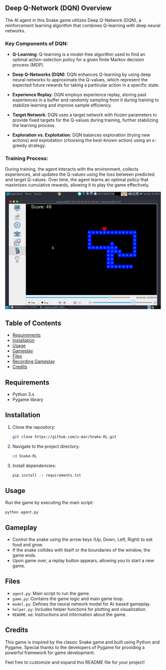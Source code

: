 ## Deep Q-Network (DQN) Overview

The AI agent in this Snake game utilizes Deep Q-Network (DQN), a reinforcement learning algorithm that combines Q-learning with deep neural networks.

### Key Components of DQN:

- **Q-Learning**: Q-learning is a model-free algorithm used to find an optimal action-selection policy for a given finite Markov decision process (MDP).

- **Deep Q-Networks (DQN)**: DQN enhances Q-learning by using deep neural networks to approximate the Q-values, which represent the expected future rewards for taking a particular action in a specific state.

- **Experience Replay**: DQN employs experience replay, storing past experiences in a buffer and randomly sampling from it during training to stabilize learning and improve sample efficiency.

- **Target Network**: DQN uses a target network with frozen parameters to provide fixed targets for the Q-values during training, further stabilizing the learning process.

- **Exploration vs. Exploitation**: DQN balances exploration (trying new actions) and exploitation (choosing the best-known action) using an ε-greedy strategy.

### Training Process:

During training, the agent interacts with the environment, collects experiences, and updates the Q-values using the loss between predicted and target Q-values. Over time, the agent learns an optimal policy that maximizes cumulative rewards, allowing it to play the game effectively.

![Snake](code/22.png)

## Table of Contents

- [Requirements](#requirements)
- [Installation](#installation)
- [Usage](#usage)
- [Gameplay](#gameplay)
- [Files](#files)
- [Recording Gameplay](#recording-gameplay)
- [Credits](#credits)

## Requirements

- Python 3.x
- Pygame library

## Installation

1. Clone the repository:

    ```bash
    git clone https://github.com/u-mar/Snake-RL.git
    ```

2. Navigate to the project directory:

    ```bash
    cd Snake-RL
   ```


3. Install dependencies:

    ```bash
    pip install -r requirements.txt
   ```


## Usage

Run the game by executing the main script:

    python agent.py
   


## Gameplay

- Control the snake using the arrow keys (Up, Down, Left, Right) to eat food and grow.
- If the snake collides with itself or the boundaries of the window, the game ends.
- Upon game over, a replay button appears, allowing you to start a new game.

## Files

- `agent.py`: Main script to run the game.
- `game.py`: Contains the game logic and main game loop.
- `model.py`: Defines the neural network model for AI-based gameplay.
- `helper.py`: Includes helper functions for plotting and visualization.
- `README.md`: Instructions and information about the game.


## Credits

This game is inspired by the classic Snake game and built using Python and Pygame. Special thanks to the developers of Pygame for providing a powerful framework for game development.

Feel free to customize and expand this README file for your project!
